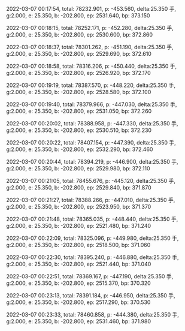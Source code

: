 2022-03-07 00:17:54, total: 78232.901, p: -453.560, delta:25.350 手, g:2.000, e: 25.350, b: -202.800, ep: 2531.640, bp: 373.150

2022-03-07 00:18:15, total: 78252.171, p: -452.280, delta:25.350 手, g:2.000, e: 25.350, b: -202.800, ep: 2530.600, bp: 372.860

2022-03-07 00:18:37, total: 78301.262, p: -451.190, delta:25.350 手, g:2.000, e: 25.350, b: -202.800, ep: 2529.690, bp: 372.610

2022-03-07 00:18:58, total: 78316.206, p: -450.440, delta:25.350 手, g:2.000, e: 25.350, b: -202.800, ep: 2526.920, bp: 372.170

2022-03-07 00:19:19, total: 78387.570, p: -448.220, delta:25.350 手, g:2.000, e: 25.350, b: -202.800, ep: 2528.580, bp: 372.100

2022-03-07 00:19:40, total: 78379.966, p: -447.030, delta:25.350 手, g:2.000, e: 25.350, b: -202.800, ep: 2531.050, bp: 372.260

2022-03-07 00:20:02, total: 78388.958, p: -447.330, delta:25.350 手, g:2.000, e: 25.350, b: -202.800, ep: 2530.510, bp: 372.230

2022-03-07 00:20:22, total: 78407.154, p: -447.390, delta:25.350 手, g:2.000, e: 25.350, b: -202.800, ep: 2532.290, bp: 372.460

2022-03-07 00:20:44, total: 78394.219, p: -446.900, delta:25.350 手, g:2.000, e: 25.350, b: -202.800, ep: 2529.980, bp: 372.110

2022-03-07 00:21:05, total: 78455.676, p: -445.120, delta:25.350 手, g:2.000, e: 25.350, b: -202.800, ep: 2529.840, bp: 371.870

2022-03-07 00:21:27, total: 78388.266, p: -447.010, delta:25.350 手, g:2.000, e: 25.350, b: -202.800, ep: 2523.950, bp: 371.370

2022-03-07 00:21:48, total: 78365.035, p: -448.440, delta:25.350 手, g:2.000, e: 25.350, b: -202.800, ep: 2521.480, bp: 371.240

2022-03-07 00:22:09, total: 78325.096, p: -449.980, delta:25.350 手, g:2.000, e: 25.350, b: -202.800, ep: 2518.500, bp: 371.060

2022-03-07 00:22:30, total: 78395.240, p: -446.880, delta:25.350 手, g:2.000, e: 25.350, b: -202.800, ep: 2521.440, bp: 371.040

2022-03-07 00:22:51, total: 78369.167, p: -447.190, delta:25.350 手, g:2.000, e: 25.350, b: -202.800, ep: 2515.370, bp: 370.320

2022-03-07 00:23:13, total: 78391.184, p: -446.950, delta:25.350 手, g:2.000, e: 25.350, b: -202.800, ep: 2517.290, bp: 370.530

2022-03-07 00:23:33, total: 78460.858, p: -444.380, delta:25.350 手, g:2.000, e: 25.350, b: -202.800, ep: 2531.460, bp: 371.980